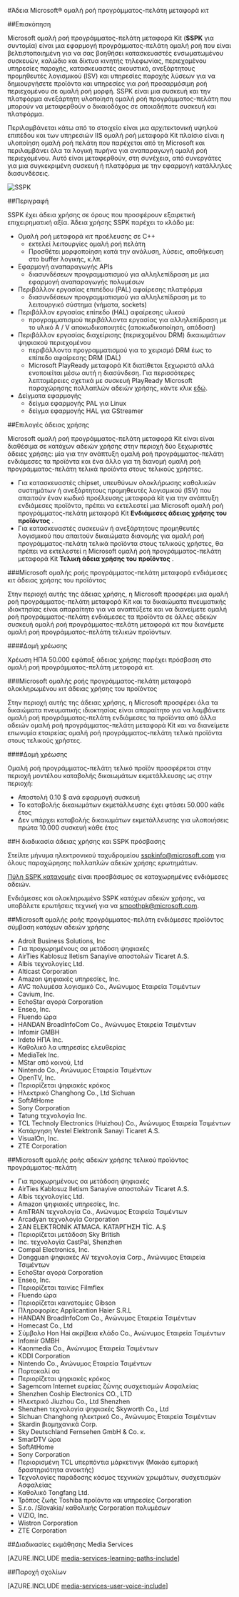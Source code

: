 <properties 
    pageTitle="Άδεια Microsoft® ομαλή ροή προγράμματος-πελάτη μεταφορά κιτ" 
    description="Μάθετε περισσότερα σχετικά με τον τρόπο για να παραχώρησης πολλαπλών αδειών χρήσης του Microsoft® ομαλή ροή προγράμματος-πελάτη μεταφορά Kit." 
    services="media-services" 
    documentationCenter="" 
    authors="xpouyat,vsood" 
    manager="erikre" 
    editor=""/>

<tags 
    ms.service="media-services" 
    ms.workload="media" 
    ms.tgt_pltfrm="na" 
    ms.devlang="na" 
    ms.topic="article" 
    ms.date="09/06/2016"  
    ms.author="xpouyat"/>

#<a name="licensing-microsoft-smooth-streaming-client-porting-kit"></a>Άδεια Microsoft® ομαλή ροή προγράμματος-πελάτη μεταφορά κιτ

##<a name="overview"></a>Επισκόπηση

Microsoft ομαλή ροή προγράμματος-πελάτη μεταφορά Kit (**SSPK** για συντομία) είναι μια εφαρμογή προγράμματος-πελάτη ομαλή ροή που είναι βελτιστοποιημένη για να σας βοηθήσει κατασκευαστές ενσωματωμένου συσκευών, καλώδιο και δίκτυα κινητής τηλεφωνίας, περιεχομένου υπηρεσίες παροχής, κατασκευαστές ακουστικό, ανεξάρτητους προμηθευτές λογισμικού (ISV) και υπηρεσίες παροχής λύσεων για να δημιουργήσετε προϊόντα και υπηρεσίες για ροή προσαρμόσιμη ροή περιεχομένου σε ομαλή ροή μορφή. SSPK είναι μια συσκευή και την πλατφόρμα ανεξάρτητη υλοποίηση ομαλή ροή προγράμματος-πελάτη που μπορούν να μεταφερθούν ο δικαιοδόχος σε οποιαδήποτε συσκευή και πλατφόρμα. 

Περιλαμβάνεται κάτω από το στοιχείο είναι μια αρχιτεκτονική υψηλού επιπέδου και των υπηρεσιών IIS ομαλή ροή μεταφορά Kit πλαίσιο είναι η υλοποίηση ομαλή ροή πελάτη που παρέχεται από τη Microsoft και περιλαμβάνει όλα τα λογική πυρήνα για αναπαραγωγή ομαλή ροή περιεχομένου. Αυτό είναι μεταφερθούν, στη συνέχεια, από συνεργάτες για μια συγκεκριμένη συσκευή ή πλατφόρμα με την εφαρμογή κατάλληλες διασυνδέσεις. 

![SSPK](./media/media-services-sspk/sspk-arch.png)

##<a name="description"></a>Περιγραφή

SSPK έχει άδεια χρήσης σε όρους που προσφέρουν εξαιρετική επιχειρηματική αξία. Άδεια χρήσης SSPK παρέχει το κλάδο με:

- Ομαλή ροή μεταφορά κιτ προέλευσης σε C++ 
  - εκτελεί λειτουργίες ομαλή ροή πελάτη
  - Προσθέτει μορφοποίηση κατά την ανάλυση, λύσεις, αποθήκευση στο buffer λογικής, κ.λπ.
- Εφαρμογή αναπαραγωγής APIs 
  - διασυνδέσεων προγραμματισμού για αλληλεπίδραση με μια εφαρμογή αναπαραγωγής πολυμέσων
- Περιβάλλον εργασίας επιπέδου (PAL) αφαίρεσης πλατφόρμα 
  - διασυνδέσεων προγραμματισμού για αλληλεπίδραση με το λειτουργικό σύστημα (νήματα, sockets)
- Περιβάλλον εργασίας επίπεδο (HAL) αφαίρεσης υλικού 
  - προγραμματισμού περιβάλλοντα εργασίας για αλληλεπίδραση με το υλικό A / V αποκωδικοποιητές (αποκωδικοποίηση, απόδοση)
- Περιβάλλον εργασίας διαχείρισης (περιεχομένου DRM) δικαιωμάτων ψηφιακού περιεχομένου 
  - περιβάλλοντα προγραμματισμού για το χειρισμό DRM έως το επίπεδο αφαίρεσης DRM (DAL)
  - Microsoft PlayReady μεταφορά Kit διατίθεται ξεχωριστά αλλά ενοποιείται μέσω αυτή η διασύνδεση. Για περισσότερες λεπτομέρειες σχετικά με συσκευή PlayReady Microsoft παραχώρησης πολλαπλών αδειών χρήσης, κάντε κλικ [εδώ](http://www.microsoft.com/playready/licensing/device_technology.mspx#pddipdl).
- Δείγματα εφαρμογής 
  - δείγμα εφαρμογής PAL για Linux
  - δείγμα εφαρμογής HAL για GStreamer

##<a name="licensing-options"></a>Επιλογές άδειας χρήσης

Microsoft ομαλή ροή προγράμματος-πελάτη μεταφορά Kit είναι είναι διαθέσιμα σε κατόχων αδειών χρήσης στην περιοχή δύο ξεχωριστές άδειες χρήσης: μία για την ανάπτυξη ομαλή ροή προγράμματος-πελάτη ενδιάμεσες τα προϊόντα και ένα άλλο για τη διανομή ομαλή ροή προγράμματος-πελάτη τελικά προϊόντα στους τελικούς χρήστες.
 
- Για κατασκευαστές chipset, υπευθύνων ολοκλήρωσης καθολικών συστημάτων ή ανεξάρτητους προμηθευτές λογισμικού (ISV) που απαιτούν έναν κωδικό προέλευσης μεταφορά kit για την ανάπτυξη ενδιάμεσες προϊόντα, πρέπει να εκτελεστεί μια Microsoft ομαλή ροή προγράμματος-πελάτη μεταφορά Kit **Ενδιάμεσες άδειας χρήσης του προϊόντος** .
- Για κατασκευαστές συσκευών ή ανεξάρτητους προμηθευτές λογισμικού που απαιτούν δικαιώματα διανομής για ομαλή ροή προγράμματος-πελάτη τελικά προϊόντα στους τελικούς χρήστες, θα πρέπει να εκτελεστεί η Microsoft ομαλή ροή προγράμματος-πελάτη μεταφορά Kit **Τελική άδεια χρήσης του προϊόντος** .

###<a name="microsoft-smooth-streaming-client-porting-kit-interim-product-license"></a>Microsoft ομαλής ροής προγράμματος-πελάτη μεταφορά ενδιάμεσες κιτ άδειας χρήσης του προϊόντος

Στην περιοχή αυτής της άδειας χρήσης, η Microsoft προσφέρει μια ομαλή ροή προγράμματος-πελάτη μεταφορά Kit και τα δικαιώματα πνευματικής ιδιοκτησίας είναι απαραίτητο για να αναπτύξετε και να διανείμετε ομαλή ροή προγράμματος-πελάτη ενδιάμεσες τα προϊόντα σε άλλες αδειών συσκευή ομαλή ροή προγράμματος-πελάτη μεταφορά κιτ που διανέμετε ομαλή ροή προγράμματος-πελάτη τελικών προϊόντων.

####<a name="fee-structure"></a>Δομή χρέωσης

Χρέωση ΗΠΑ 50.000 εφάπαξ άδειας χρήσης παρέχει πρόσβαση στο ομαλή ροή προγράμματος-πελάτη μεταφορά κιτ. 

###<a name="microsoft-smooth-streaming-client-porting-kit-final-product-license"></a>Microsoft ομαλής ροής προγράμματος-πελάτη μεταφορά ολοκληρωμένου κιτ άδειας χρήσης του προϊόντος

Στην περιοχή αυτής της άδειας χρήσης, η Microsoft προσφέρει όλα τα δικαιώματα πνευματικής ιδιοκτησίας είναι απαραίτητο για να λαμβάνετε ομαλή ροή προγράμματος-πελάτη ενδιάμεσες τα προϊόντα από άλλα αδειών ομαλή ροή προγράμματος-πελάτη μεταφορά Kit και να διανείμετε επωνυμία εταιρείας ομαλή ροή προγράμματος-πελάτη τελικά προϊόντα στους τελικούς χρήστες.

####<a name="fee-structure"></a>Δομή χρέωσης

Ομαλή ροή προγράμματος-πελάτη τελικό προϊόν προσφέρεται στην περιοχή μοντέλου καταβολής δικαιωμάτων εκμετάλλευσης ως στην περιοχή:

- Αποστολή 0.10 $ ανά εφαρμογή συσκευή
- Το καταβολής δικαιωμάτων εκμετάλλευσης έχει φτάσει 50.000 κάθε έτος
- Δεν υπάρχει καταβολής δικαιωμάτων εκμετάλλευσης για υλοποιήσεις πρώτα 10.000 συσκευή κάθε έτος 

##<a name="licensing-procedure-and-sspk-access"></a>Η διαδικασία άδειας χρήσης και SSPK πρόσβασης

Στείλτε μήνυμα ηλεκτρονικού ταχυδρομείου [sspkinfo@microsoft.com](mailto:sspkinfo@microsoft.com) για όλους παραχώρησης πολλαπλών αδειών χρήσης ερωτημάτων.

[Πύλη SSPK κατανομής](https://microsoft.sharepoint.com/teams/SSPKDOWNLOAD/) είναι προσβάσιμος σε καταχωρημένες ενδιάμεσες αδειών.

Ενδιάμεσες και ολοκληρωμένο SSPK κατόχων αδειών χρήσης, να υποβάλετε ερωτήσεις τεχνική για να [smoothpk@microsoft.com](mailto:smoothpk@microsoft.com).

##<a name="microsoft-smooth-streaming-client-interim-product-agreement-licensees"></a>Microsoft ομαλής ροής προγράμματος-πελάτη ενδιάμεσες προϊόντος σύμβαση κατόχων αδειών χρήσης

- Adroit Business Solutions, Inc
- Για προχωρημένους σα μετάδοση ψηφιακές
- AirTies Kablosuz Iletism Sanayive αποστολών Ticaret A.S.
- Albis τεχνολογίες Ltd.
- Alticast Corporation
- Amazon ψηφιακές υπηρεσίες, Inc.
- AVC πολυμέσα λογισμικό Co., Ανώνυμος Εταιρεία Τσιμέντων
- Cavium, Inc.
- EchoStar αγορά Corporation
- Enseo, Inc.
- Fluendo ώρα
- HANDAN BroadInfoCom Co., Ανώνυμος Εταιρεία Τσιμέντων
- Infomir GMBH
- Irdeto ΗΠΑ Inc.
- Καθολικό λα υπηρεσίες ελευθερίας
- MediaTek Inc.
- MStar από κοινού, Ltd
- Nintendo Co., Ανώνυμος Εταιρεία Τσιμέντων
- OpenTV, Inc.
- Περιορίζεται ψηφιακές κρόκος
- Ηλεκτρικό Changhong Co., Ltd Sichuan
- SoftAtHome
- Sony Corporation
- Tatung τεχνολογία Inc.
- TCL Technoly Electronics (Huizhou) Co., Ανώνυμος Εταιρεία Τσιμέντων
- Κατάργηση Vestel Elektronik Sanayi Ticaret A.S.
- VisualOn, Inc.
- ZTE Corporation

##<a name="microsoft-smooth-streaming-client-final-product-agreement-licensees"></a>Microsoft ομαλής ροής αδειών χρήσης τελικού προϊόντος προγράμματος-πελάτη

- Για προχωρημένους σα μετάδοση ψηφιακές
- AirTies Kablosuz Iletism Sanayive αποστολών Ticaret A.S.
- Albis τεχνολογίες Ltd.
- Amazon ψηφιακές υπηρεσίες, Inc.
- AmTRAN τεχνολογία Co., Ανώνυμος Εταιρεία Τσιμέντων
- Arcadyan τεχνολογία Corporation
- ΣΑΝ ELEKTRONİK ATMACA. ΚΑΤΆΡΓΗΣΗ TİC. A.Ş
- Περιορίζεται μετάδοση Sky British
- Inc. τεχνολογία CastPal, Shenzhen
- Compal Electronics, Inc.
- Dongguan ψηφιακές AV τεχνολογία Corp., Ανώνυμος Εταιρεία Τσιμέντων
- EchoStar αγορά Corporation
- Enseo, Inc.
- Περιορίζεται ταινίες Filmflex
- Fluendo ώρα
- Περιορίζεται καινοτομίες Gibson
- Πληροφορίες Applicantion Haier S.R.L
- HANDAN BroadInfoCom Co., Ανώνυμος Εταιρεία Τσιμέντων
- Homecast Co., Ltd
- Σύμβολο Hon Hai ακρίβεια κλάδο Co., Ανώνυμος Εταιρεία Τσιμέντων
- Infomir GMBH
- Kaonmedia Co., Ανώνυμος Εταιρεία Τσιμέντων
- KDDI Corporation
- Nintendo Co., Ανώνυμος Εταιρεία Τσιμέντων
- Πορτοκαλί σα
- Περιορίζεται ψηφιακές κρόκος
- Sagemcom Internet ευρείας ζώνης συσχετισμών Ασφαλείας
- Shenzhen Coship Electronics CO., LTD
- Ηλεκτρικό Jiuzhou Co., Ltd Shenzhen
- Shenzhen τεχνολογία ψηφιακές Skyworth Co., Ltd
- Sichuan Changhong ηλεκτρικό Co., Ανώνυμος Εταιρεία Τσιμέντων
- Skardin βιομηχανικά Corp.
- Sky Deutschland Fernsehen GmbH & Co. κ.
- SmarDTV ώρα
- SoftAtHome
- Sony Corporation
- Περιορισμένη TCL υπερπόντια μάρκετινγκ (Μακάο εμπορική δραστηριότητα ανοικτής)
- Τεχνολογίες παράδοσης κόσμος τεχνικών χρωμάτων, συσχετισμών Ασφαλείας
- Καθολικό Tongfang Ltd.
- Τρόπος ζωής Toshiba προϊόντα και υπηρεσίες Corporation
- S.r.o. /Slovakia/ καθολικής Corporation πολυμέσων
- VIZIO, Inc.
- Wistron Corporation
- ZTE Corporation

##<a name="media-services-learning-paths"></a>Διαδικασίες εκμάθησης Media Services

[AZURE.INCLUDE [media-services-learning-paths-include](../../includes/media-services-learning-paths-include.md)]

##<a name="provide-feedback"></a>Παροχή σχολίων

[AZURE.INCLUDE [media-services-user-voice-include](../../includes/media-services-user-voice-include.md)]
